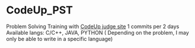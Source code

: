 # CodeUp_PST
Problem Solving Training with [CodeUp judge site](https://codeup.kr/)
1 commits per 2 days
Available langs: C/C++, JAVA, PYTHON ( Depending on the problem, I may only be able to write in a specific language)

